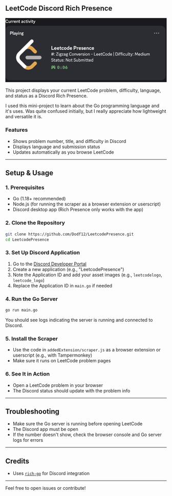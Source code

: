 ## LeetCode Discord Rich Presence

![Screenshot](./screenshot.png)

This project displays your current LeetCode problem, difficulty, language, and status as a Discord Rich Presence.

I used this mini-project to learn about the Go programming language and it's uses.
Was quite confused initially, but I really appreciate how lightweight and versatile it is.

### Features
- Shows problem number, title, and difficulty in Discord
- Displays language and submission status
- Updates automatically as you browse LeetCode

---

## Setup & Usage

### 1. Prerequisites
- Go (1.18+ recommended)
- Node.js (for running the scraper as a browser extension or userscript)
- Discord desktop app (Rich Presence only works with the app)

### 2. Clone the Repository
```sh
git clone https://github.com/Dodf12/LeetcodePresence.git
cd LeetcodePresence
```

### 3. Set Up Discord Application
1. Go to the [Discord Developer Portal](https://discord.com/developers/applications)
2. Create a new application (e.g., "LeetcodePresence")
3. Note the Application ID and add your asset images (e.g., `leetcodelogo`, `leetcode_logo`)
4. Replace the Application ID in `main.go` if needed

### 4. Run the Go Server
```sh
go run main.go
```
You should see logs indicating the server is running and connected to Discord.

### 5. Install the Scraper
- Use the code in `addedExtension/scraper.js` as a browser extension or userscript (e.g., with Tampermonkey)
- Make sure it runs on LeetCode problem pages

### 6. See It in Action
- Open a LeetCode problem in your browser
- The Discord status should update with the problem info

---

## Troubleshooting
- Make sure the Go server is running before opening LeetCode
- The Discord app must be open
- If the number doesn't show, check the browser console and Go server logs for errors

---

## Credits
- Uses [`rich-go`](https://github.com/hugolgst/rich-go) for Discord integration

---

Feel free to open issues or contribute!

